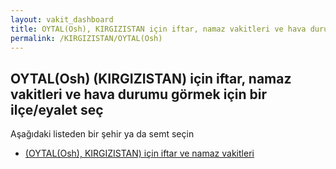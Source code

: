 ```yaml
---
layout: vakit_dashboard
title: OYTAL(Osh), KIRGIZISTAN için iftar, namaz vakitleri ve hava durumu - ilçe/eyalet seç
permalink: /KIRGIZISTAN/OYTAL(Osh)
---
```


## OYTAL(Osh) (KIRGIZISTAN) için iftar, namaz vakitleri ve hava durumu  görmek için bir ilçe/eyalet seç

Aşağıdaki listeden bir şehir ya da semt seçin

* [ (OYTAL(Osh), KIRGIZISTAN) için iftar ve namaz vakitleri](/KIRGIZISTAN/OYTAL(Osh)/)

<script type="text/javascript">
  var GLOBAL_COUNTRY = 'KIRGIZISTAN';
  var GLOBAL_CITY = 'OYTAL(Osh)';
  var GLOBAL_STATE = 'OYTAL(Osh)';
</script>
